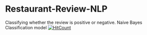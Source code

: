 # Restaurant-Review-NLP
Classifying whether the review is positive or negative.
Naive Bayes Classification model
[![HitCount](http://hits.dwyl.com/aakashratha1006/Restaurant-Review-NLP.svg)](http://hits.dwyl.com/aakashratha1006/Restaurant-Review-NLP)
